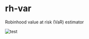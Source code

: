 # rh-var

Robinhood value at risk (VaR) estimator

![test](https://github.com/jaredrcleghorn/rh-var/actions/workflows/test.yml/badge.svg)
